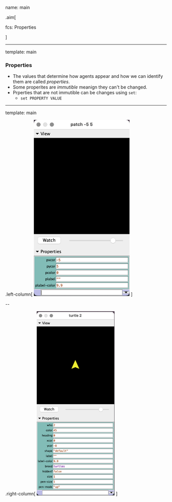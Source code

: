 name: main

.aim[<div>
fcs: Properties
</div>]

---
template: main

### Properties
- The values that determine how agents appear and how we can identify them are called _properties_.
- Some properites are _immutible_ meanign they can't be changed.
- Prperties that are not immutible can be changes using `set`:
  - `set PROPERTY VALUE`

---
template: main

.left-column[
<img src="img/29_patch_paroperties.png" height="550">
]

--

.right-column[
<img src="img/29_turtle_properties.png" height="575">
]
